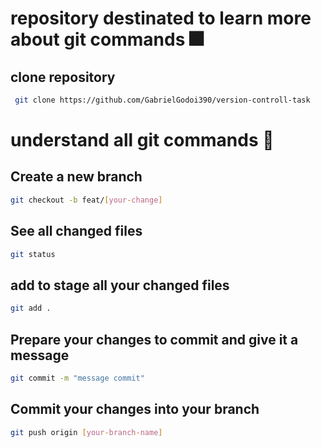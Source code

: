 # repository destinated to learn more about git commands :fireworks:


## clone repository
```bash
 git clone https://github.com/GabrielGodoi390/version-controll-task
```

# understand all git commands :tada:

## Create a new branch
```bash
git checkout -b feat/[your-change]
```

## See all changed files
```bash
git status
```

## add to stage all your changed files
```bash
git add .
```

## Prepare your changes to commit and give it a message
```bash
git commit -m "message commit"
```

## Commit your changes into your branch
```bash
git push origin [your-branch-name]
```
